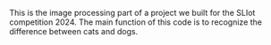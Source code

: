 This is the image processing part of a project we built for the SLIot competition 2024. 
The main function of this code is to recognize the difference between cats and dogs.
